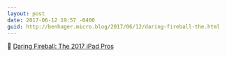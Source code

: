 ```yaml
---
layout: post
date: 2017-06-12 19:57 -0400
guid: http://benhager.micro.blog/2017/06/12/daring-fireball-the.html
---
```

📱 [Daring Fireball: The 2017 iPad Pros](https://daringfireball.net/2017/06/the_2017_ipad_pros)
